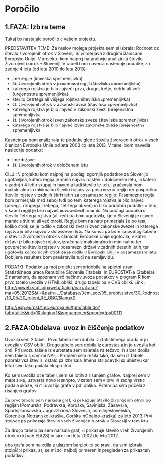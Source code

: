 # Poročilo
## 1.FAZA: Izbira teme
Tukaj bo nastajalo poročilo o vašem projektu.

PREDSTAVITEV TEME:
Za naslov mojega projekta sem si izbrala: Rodnost oz število živorojenih otrok v Sloveniji in primerjava z drugimi članicami Evropske Unije.
V projektu bom najprej natančneje analizirala število živorojenih otrok v Sloveniji. V tabeli bom navedla naslednje podatke, za zadnje 4 leta (od leta 2010 do leta 2013):
- ime regije (imenska spremenljivka)
- št. živorojenih otrok v posamezni regiji (številska spremenljivka)
- katerega rojstva je bilo največ; prvo, drugo, tretje, četrto ali več (urejenostna spremenljivka)
- število četrtega ali višjega rojstva (številska spremenljivka)
- št. živorojenih otrok v zakonski zvezi (številska spremenljivka)
- katerega rojstva je bilo največ v zakonski zvezi (urejenostna spremenljivka)
- št. živorojenih otrok izven zakonske zveze (številska spremenljivka)
- katerega rojstva je bilo največ izven zakonske zveze (urejenostna spremenljivka)

Kasneje pa bom analizirala še podatke glede števila živorojenih otrok v vseh članicah Evropske Unije od leta 2003 do leta 2013. V tabeli bom navedla naslednje podatke:
- ime države
- št. živorojenih otrok v določenem letu

 

CILJI:
V projektu bom najprej na podlagi zgornjih podatkov za Slovenijo ugotavljala, katera regija je imela največ rojstev v določenem letu, in katera v zadnjih 4 letih skupaj in navedla tudi število le-teh. Izračunala bom maksimalno in minimalno število rojstev za posamezno regijo ter povprečno število rojstev v zadnjih štirih letih za posamezno regijo. Posamezne regije bom primerjala med seboj tudi po tem, katerega rojstva je bilo največ (prvega, drugega, tretjega, četrtega ali več) in tako pridobila podatke o tem, v kateri regiji je bilo največ novopečenih mamic. Na podlagi podatka o število četrtega rojstva (ali več) pa bom ugotovila, kje v Sloveniji je največ mamic s štirimi ali več otroki.
Regije bom na nato primerjala še po tem, koliko otrok se je rodilo v zakonski zvezi (izven zakonske zveze) in katerega rojstva je bilo največ v določenem letu.
Na koncu pa bom na podlagi tabele o številu živorojenih otrok v članicah Evropske Unije ugotovila, v kateri državi je bilo največ rojstev, izračunala maksimalno in minimalno ter povprečno število rojstev v posamezni državi v zadnjih desetih letih, ter ugotovila koliko novih otrok se je rodilo v Evropski Uniji v posameznem letu.
Dobljene rezultate bom predstavila tudi na zemljevidu.

 

PODATKI:
Podatke za moj projekt sem pridobila na spletni strani Statističnega urada Republike Slovenije (1tabela) in EUROSTAT-a (2tabela). Z namenom, da spoznam več načinov uvoza podatkov v program R bom prvo tabelo uvozila v HTML obliki, drugo tabelo pa v CVS obliki.
Linki:  
 http://pxweb.stat.si/pxweb/Dialog/varval.asp?ma=05J2012S&ti=&path=../Database/Dem_soc/05_prebivalstvo/30_Rodnost/10_05J20_rojeni_RE_OBC/&lang=2

 http://epp.eurostat.ec.europa.eu/tgm/table.do?tab=table&init=1&plugin=1&language=en&pcode=tps00111

## 2.FAZA:Obdelava, uvoz in čiščenje podatkov

Uvozila sem 2 tabeli. Prvo tabelo sem dobila iz statističnega urada in jo uvozila v CSV obliki. Drugo tabelo sem dobila iz eurostat-a in jo uvozila kot xml.
Pri uvozu tabele iz eurostata sem naletela na težavo, in sicer dobila sem tabelo s samimi NA-ji. Problem sem rešila tako, da sem iz tabele pobrala vsa števila, ostalo pa izbrisala. Imena stolpcev(ki so ubistvu kar leta) sem tako podala eksplicitno.

Ko sem uvozila obe tabeli, sem se lotila z risanjem grafov. Najprej sem v mapi slike, ustvarila novo R skripto, v kateri sem v prvi in zadnji vrstici podala ukaze, ki mi uvozijo grafe v pdf obliko. Potem pa sem pričela z risanjem grafov.

Za prvo tabelo sem narisala graf, ki prikazuje število živorojenih otrok po regijah (Pomurska, Podravksa, Koroška, Savinjska, Zasavska, Spodnjeposavska, Jugovzhodna Slovenija, osrednjeslovenska, Gorenjska,Notranjsko-kraška, Gorška inObalno-kraška) za leto 2013. Prvi stolpec pa prikazuje število vseh živorojenih otrok v Sloveniji  v tem letu.

Za drugo tabelo pa sem narisala graf, ki prikazuje število vseh živorojenih otrok v držvah EU(28) in sicer od leta 2002 do leta 2012.

oba grafa sem naredila z ukazom barplot-to se pravi, da sem izbrala stolpični prikaz, saj se mi zdi najbolj primeren in pregleden za prikaz teh podatkov.
